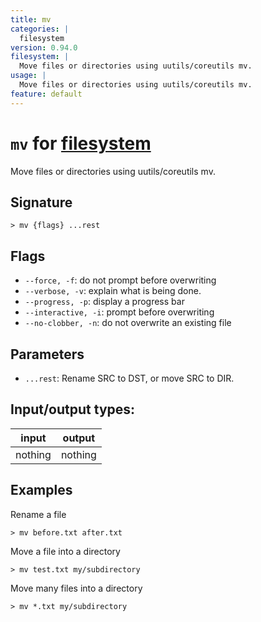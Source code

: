 ```yaml
---
title: mv
categories: |
  filesystem
version: 0.94.0
filesystem: |
  Move files or directories using uutils/coreutils mv.
usage: |
  Move files or directories using uutils/coreutils mv.
feature: default
---
```

<!-- This file is automatically generated. Please edit the command in https://github.com/nushell/nushell instead. -->

# `mv` for [filesystem](/commands/categories/filesystem.md)

<div class='command-title'>Move files or directories using uutils&#x2f;coreutils mv.</div>

## Signature

```> mv {flags} ...rest```

## Flags

 -  `--force, -f`: do not prompt before overwriting
 -  `--verbose, -v`: explain what is being done.
 -  `--progress, -p`: display a progress bar
 -  `--interactive, -i`: prompt before overwriting
 -  `--no-clobber, -n`: do not overwrite an existing file

## Parameters

 -  `...rest`: Rename SRC to DST, or move SRC to DIR.


## Input/output types:

| input   | output  |
| ------- | ------- |
| nothing | nothing |

## Examples

Rename a file
```nu
> mv before.txt after.txt

```

Move a file into a directory
```nu
> mv test.txt my/subdirectory

```

Move many files into a directory
```nu
> mv *.txt my/subdirectory

```

